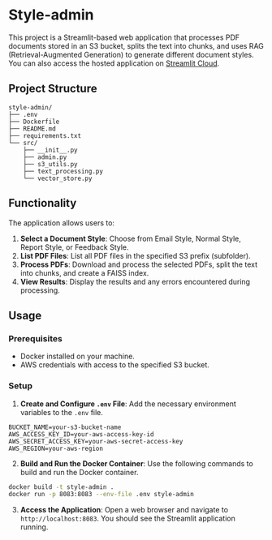 # Style-admin

This project is a Streamlit-based web application that processes PDF documents stored in an S3 bucket, splits the text into chunks, and uses RAG (Retrieval-Augmented Generation) to generate different document styles.
You can also access the hosted application on [Streamlit Cloud](https://llm-style-main.streamlit.app).

## Project Structure

```
style-admin/
├── .env
├── Dockerfile
├── README.md
├── requirements.txt
└── src/
    ├── __init__.py
    ├── admin.py
    ├── s3_utils.py
    ├── text_processing.py
    └── vector_store.py
```

## Functionality

The application allows users to:

1. **Select a Document Style**: Choose from Email Style, Normal Style, Report Style, or Feedback Style.
2. **List PDF Files**: List all PDF files in the specified S3 prefix (subfolder).
3. **Process PDFs**: Download and process the selected PDFs, split the text into chunks, and create a FAISS index.
4. **View Results**: Display the results and any errors encountered during processing.

## Usage

### Prerequisites

- Docker installed on your machine.
- AWS credentials with access to the specified S3 bucket.

### Setup

1. **Create and Configure `.env` File**: Add the necessary environment variables to the `.env` file.

```env
BUCKET_NAME=your-s3-bucket-name
AWS_ACCESS_KEY_ID=your-aws-access-key-id
AWS_SECRET_ACCESS_KEY=your-aws-secret-access-key
AWS_REGION=your-aws-region
```

2. **Build and Run the Docker Container**: Use the following commands to build and run the Docker container.

```sh
docker build -t style-admin .
docker run -p 8083:8083 --env-file .env style-admin
```

3. **Access the Application**: Open a web browser and navigate to `http://localhost:8083`. You should see the Streamlit application running.
